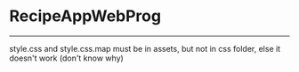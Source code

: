 # RecipeAppWebProg

**********************

style.css and style.css.map must be in assets, but not in css folder, else it doesn't work (don't know why)